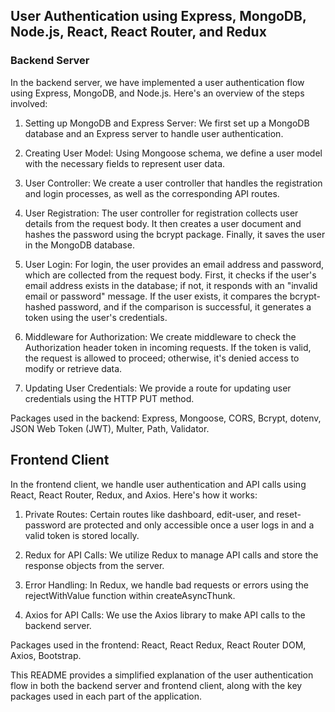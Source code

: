 ## User Authentication using Express, MongoDB, Node.js, React, React Router, and Redux
### Backend Server
In the backend server, we have implemented a user authentication flow using Express, MongoDB, and Node.js. Here's an overview of the steps involved:

1. Setting up MongoDB and Express Server:
We first set up a MongoDB database and an Express server to handle user authentication.

2. Creating User Model:
Using Mongoose schema, we define a user model with the necessary fields to represent user data.

3. User Controller:
We create a user controller that handles the registration and login processes, as well as the corresponding API routes.

4. User Registration:
The user controller for registration collects user details from the request body.
It then creates a user document and hashes the password using the bcrypt package.
Finally, it saves the user in the MongoDB database.

5. User Login:
For login, the user provides an email address and password, which are collected from the request body.
First, it checks if the user's email address exists in the database; if not, it responds with an "invalid email or password" message.
If the user exists, it compares the bcrypt-hashed password, and if the comparison is successful, it generates a token using the user's credentials.

6. Middleware for Authorization:
We create middleware to check the Authorization header token in incoming requests. If the token is valid, the request is allowed to proceed; otherwise, it's denied access to modify or retrieve data.

7. Updating User Credentials:
We provide a route for updating user credentials using the HTTP PUT method.

Packages used in the backend: Express, Mongoose, CORS, Bcrypt, dotenv, JSON Web Token (JWT), Multer, Path, Validator.

## Frontend Client
In the frontend client, we handle user authentication and API calls using React, React Router, Redux, and Axios. Here's how it works:

1. Private Routes:
Certain routes like dashboard, edit-user, and reset-password are protected and only accessible once a user logs in and a valid token is stored locally.

2. Redux for API Calls:
We utilize Redux to manage API calls and store the response objects from the server.

3. Error Handling:
In Redux, we handle bad requests or errors using the rejectWithValue function within createAsyncThunk.

4. Axios for API Calls:
We use the Axios library to make API calls to the backend server.

Packages used in the frontend: React, React Redux, React Router DOM, Axios, Bootstrap.

This README provides a simplified explanation of the user authentication flow in both the backend server and frontend client, along with the key packages used in each part of the application.